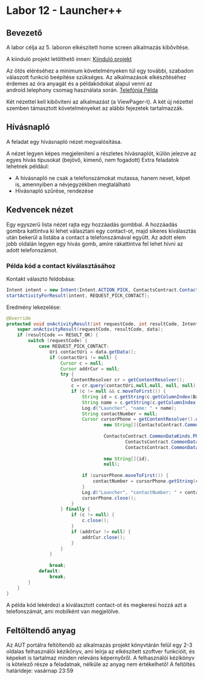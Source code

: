# Labor 12 - Launcher++

## Bevezető

A labor célja az 5. laboron elkészített home screen alkalmazás kibővítése.

A kiinduló projekt letölthető innen: [Kiinduló projekt](./assets/LauncherLabor_uptodate.zip) 

Az ötös eléréséhez a minimum követelményeken túl egy további, szabadon válaszott funkció beépítése szükséges. Az alkalmazások elkészítéséhez érdemes az óra anyagát és a példakódokat alapul venni az android.telephony csomag használata során.
[Telefónia Példa](./assets/TelefoniaPelda.zip) 

Két nézettel kell kibővíteni az alkalmazást (a ViewPager-t). A két új nézettel szemben támasztott követelményeket az alábbi fejezetek tartalmazzák.

## Hívásnapló

A feladat egy hívásnapló nézet megvalósítása.

A nézet legyen képes megjeleníteni a részletes hívásnaplót, külön jelezve az egyes hívás típusokat (bejövő, kimenő, nem fogadott)
Extra feladatok lehetnek például:

*   A hívásnapló ne csak a telefonszámokat mutassa, hanem nevet, képet is, amennyiben a névjegyzékben megtalálható
*   Hívásnapló szűrése, rendezése

## Kedvencek nézet

Egy egyszerű lista nézet rajta egy hozzáadás gombbal. A hozzáadás gombra kattintva ki lehet választani egy contact-ot, majd sikeres kiválasztás után bekerül a listába a contact a telefonszámával együtt. Az adott elem jobb oldalán legyen egy hívás gomb, amire rákattintva fel lehet hívni az adott telefonszámot.

### Példa kód a contact kiválasztásához

Kontakt választó feldobása:

```java	
Intent intent = new Intent(Intent.ACTION_PICK, ContactsContract.Contacts.CONTENT_URI);
startActivityForResult(intent, REQUEST_PICK_CONTACT);
```

Eredmény lekezelése:

```java		
@Override
protected void onActivityResult(int requestCode, int resultCode, Intent data) {
    super.onActivityResult(requestCode, resultCode, data);
    if (resultCode == RESULT_OK) {
        switch (requestCode) {
            case REQUEST_PICK_CONTACT:
                Uri contactUri = data.getData();
                if (contactUri != null) {
                    Cursor c = null;
                    Cursor addrCur = null;
                    try {
                        ContentResolver cr = getContentResolver();
                        c = cr.query(contactUri,null,null, null, null);
                        if (c != null && c.moveToFirst()) {
                            String id = c.getString(c.getColumnIndex(BaseColumns._ID));
                            String name = c.getString(c.getColumnIndex(ContactsContract.Contacts.DISPLAY_NAME));
                            Log.d("Launcher", "name: " + name);
                            String contactNumber = null;
                            Cursor cursorPhone = getContentResolver().query(ContactsContract.CommonDataKinds.Phone.CONTENT_URI,
                                    new String[]{ContactsContract.CommonDataKinds.Phone.NUMBER},
 
                                    ContactsContract.CommonDataKinds.Phone.CONTACT_ID + " = ? AND " +
                                            ContactsContract.CommonDataKinds.Phone.TYPE + " = " +
                                            ContactsContract.CommonDataKinds.Phone.TYPE_MOBILE,
 
                                    new String[]{id},
                                    null);
 
                            if (cursorPhone.moveToFirst()) {
                                contactNumber = cursorPhone.getString(cursorPhone.getColumnIndex(ContactsContract.CommonDataKinds.Phone.NUMBER));
                            }
                            Log.d("Launcher", "contactNumber: " + contactNumber);
                            cursorPhone.close();
                        }
                    } finally {
                        if (c != null) {
                            c.close();
                        }
                        if (addrCur != null) {
                            addrCur.close();
                        }
                    }
                }
 
                break;
            default:
                break;
        }
    }
}
```

A példa kód lekérdezi a kiválasztott contact-ot és megkeresi hozzá azt a telefonszámát, ami mobilként van megjelölve.

## Feltöltendő anyag

Az AUT portálra feltöltendő az alkalmazás projekt könyvtárán felül egy 2-3 oldalas felhasználói kézikönyv, ami leírja az elkészített szoftver funkcióit, és képeket is tartalmaz minden releváns képernyőről. A felhasználói kézikönyv is kötelező része a feladatnak, nélküle az anyag nem értékelhető!
A feltöltés határideje: vasárnap 23:59
